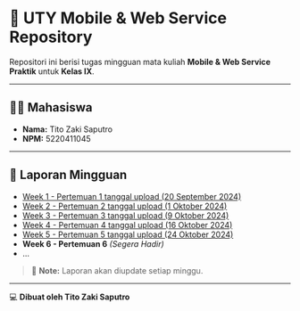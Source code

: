 # 📱 UTY Mobile & Web Service Repository

Repositori ini berisi tugas mingguan mata kuliah **Mobile & Web Service Praktik** untuk **Kelas IX**.

---

## 👨‍🎓 Mahasiswa
- **Nama:** Tito Zaki Saputro  
- **NPM:** 5220411045  

---

## 📅 Laporan Mingguan

- [Week 1 - Pertemuan 1 tanggal upload (20 September 2024)](https://github.com/eveeze/uty-mobile-web-service/blob/main/week_1/week1.md)
- [Week 2 - Pertemuan 2 tanggal upload (1 Oktober 2024)](https://github.com/eveeze/uty-mobile-web-service/blob/main/week_2/week2.md)
- [Week 3 - Pertemuan 3 tanggal upload (9 Oktober 2024)](https://github.com/eveeze/uty-mobile-web-service/blob/week3/week_3/week3.md)
- [Week 4 - Pertemuan 4 tanggal upload (16 Oktober 2024)](https://github.com/eveeze/uty-mobile-web-service/blob/main/week_4/week4.md)
- [Week 5 - Pertemuan 5 tanggal upload (24 Oktober 2024)](https://github.com/eveeze/uty-mobile-web-service/blob/week5/week_5/week5.md)
- **Week 6 - Pertemuan 6** *(Segera Hadir)*
- ...

> 🚀 **Note:** Laporan akan diupdate setiap minggu.

---

💻 **Dibuat oleh Tito Zaki Saputro**
